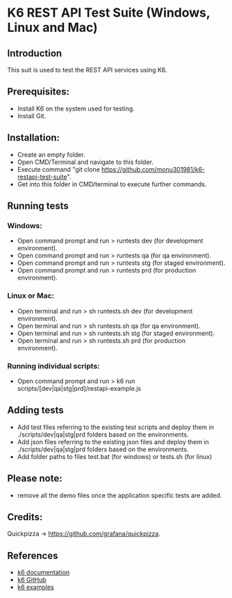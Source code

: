# K6 REST API Test Suite (Windows, Linux and Mac)

## Introduction
This suit is used to test the REST API services using K6.

## Prerequisites:
- Install K6 on the system used for testing.
- Install Git. 

## Installation:
- Create an empty folder.
- Open CMD/Terminal and navigate to this folder.
- Execute command "git clone https://github.com/monu301981/k6-restapi-test-suite".
- Get into this folder in CMD/terminal to execute further commands.

## Running tests

### Windows:
- Open command prompt and run > runtests dev (for development environment).
- Open command prompt and run > runtests qa (for qa environment).
- Open command prompt and run > runtests stg (for staged environment).
- Open command prompt and run > runtests prd (for production environment).

### Linux or Mac:
- Open terminal and run > sh runtests.sh dev (for development environment).
- Open terminal and run > sh runtests.sh qa (for qa environment).
- Open terminal and run > sh runtests.sh stg (for staged environment).
- Open terminal and run > sh runtests.sh prd (for production environment).

### Running individual scripts:
- Open command prompt and run > k6 run scripts/[dev|qa|stg|prd]/restapi-example.js

## Adding tests
- Add test files referring to the existing test scripts and deploy them in ./scripts/dev|qa|stg|prd folders based on the environments.
- Add json files referring to the existing json files and deploy them in ./scripts/dev|qa|stg|prd folders based on the environments.
- Add folder paths to files test.bat (for windows) or tests.sh (for linux)

## Please note:
- remove all the demo files once the application specific tests are added.

## Credits:
Quickpizza -> https://github.com/grafana/quickpizza.

 ## References
* [k6 documentation](https://k6.io/docs/)
* [k6 GitHub](https://github.com/loadimpact/k6)
* [k6 examples](https://k6.io/docs/examples)

